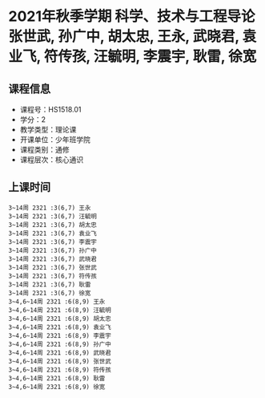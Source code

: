 # 2021年秋季学期 科学、技术与工程导论 张世武, 孙广中, 胡太忠, 王永, 武晓君, 袁业飞, 符传孩, 汪毓明, 李震宇, 耿雷, 徐宽






## 课程信息

- 课程号：HS1518.01
- 学分：2
- 教学类型：理论课
- 开课单位：少年班学院
- 课程类别：通修
- 课程层次：核心通识

## 上课时间

```
3~14周 2321 :3(6,7) 王永
3~14周 2321 :3(6,7) 汪毓明
3~14周 2321 :3(6,7) 胡太忠
3~14周 2321 :3(6,7) 袁业飞
3~14周 2321 :3(6,7) 李震宇
3~14周 2321 :3(6,7) 孙广中
3~14周 2321 :3(6,7) 武晓君
3~14周 2321 :3(6,7) 张世武
3~14周 2321 :3(6,7) 符传孩
3~14周 2321 :3(6,7) 耿雷
3~14周 2321 :3(6,7) 徐宽
3~4,6~14周 2321 :6(8,9) 王永
3~4,6~14周 2321 :6(8,9) 汪毓明
3~4,6~14周 2321 :6(8,9) 胡太忠
3~4,6~14周 2321 :6(8,9) 袁业飞
3~4,6~14周 2321 :6(8,9) 李震宇
3~4,6~14周 2321 :6(8,9) 孙广中
3~4,6~14周 2321 :6(8,9) 武晓君
3~4,6~14周 2321 :6(8,9) 张世武
3~4,6~14周 2321 :6(8,9) 符传孩
3~4,6~14周 2321 :6(8,9) 耿雷
3~4,6~14周 2321 :6(8,9) 徐宽
```

